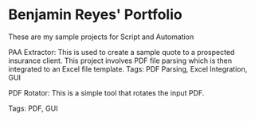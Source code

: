 # Benjamin Reyes' Portfolio
These are my sample projects for Script and Automation

PAA Extractor:
This is used to create a sample quote to a prospected insurance client.
This project involves PDF file parsing which is then integrated to an
Excel file template.
Tags: PDF Parsing, Excel Integration, GUI

PDF Rotator:
This is a simple tool that rotates the input PDF.

Tags: PDF, GUI
